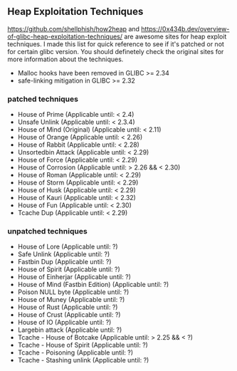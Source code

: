 ## Heap Exploitation Techniques


https://github.com/shellphish/how2heap and https://0x434b.dev/overview-of-glibc-heap-exploitation-techniques/ are awesome sites for heap exploit techniques. I made this list for quick reference to see if it's patched or not for certain glibc version. You should definetely check the original sites for more information about the techniques.

- Malloc hooks have been removed in GLIBC >= 2.34
- safe-linking mitigation in GLIBC >= 2.32

### patched techniques
- House of Prime (Applicable until: < 2.4)
- Unsafe Unlink (Applicable until: < 2.3.4)
- House of Mind (Original) (Applicable until: < 2.11)
- House of Orange (Applicable until: < 2.26)
- House of Rabbit (Applicable until: < 2.28)
- Unsortedbin Attack (Applicable until: < 2.29)
- House of Force (Applicable until: < 2.29)
- House of Corrosion (Applicable until: > 2.26 && < 2.30)
- House of Roman (Applicable until: < 2.29)
- House of Storm (Applicable until: < 2.29)
- House of Husk (Applicable until: < 2.29)
- House of Kauri (Applicable until: < 2.32)
- House of Fun (Applicable until: < 2.30)
- Tcache Dup (Applicable until: < 2.29)

### unpatched techniques 
- House of Lore (Applicable until: ?)
- Safe Unlink (Applicable until: ?)
- Fastbin Dup (Applicable until: ?)
- House of Spirit (Applicable until: ?)
- House of Einherjar (Applicable until: ?)
- House of Mind (Fastbin Edition) (Applicable until: ?)
- Poison NULL byte (Applicable until: ?)
- House of Muney (Applicable until: ?)
- House of Rust (Applicable until: ?)
- House of Crust (Applicable until: ?)
- House of IO (Applicable until: ?)
- Largebin attack (Applicable until: ?)
- Tcache - House of Botcake (Applicable until: > 2.25 && < ?)
- Tcache - House of Spirit (Applicable until: ?)
- Tcache - Poisoning (Applicable until: ?)
- Tcache - Stashing unlink (Applicable until: ?)
